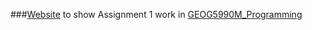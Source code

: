 ###[Website](https://hannahwh05.github.io/) to show Assignment 1 work in [GEOG5990M_Programming](https://github.com/hannahwh05/GEOG5990M_Programming)
